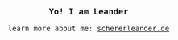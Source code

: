 <h3 align="center"><samp>Yo! I am <b>Leander</b></samp></h3>
<p align="center">
  <samp>learn more about me: <a href="https://schererleander.de">schererleander.de</a></samp>
</p>
